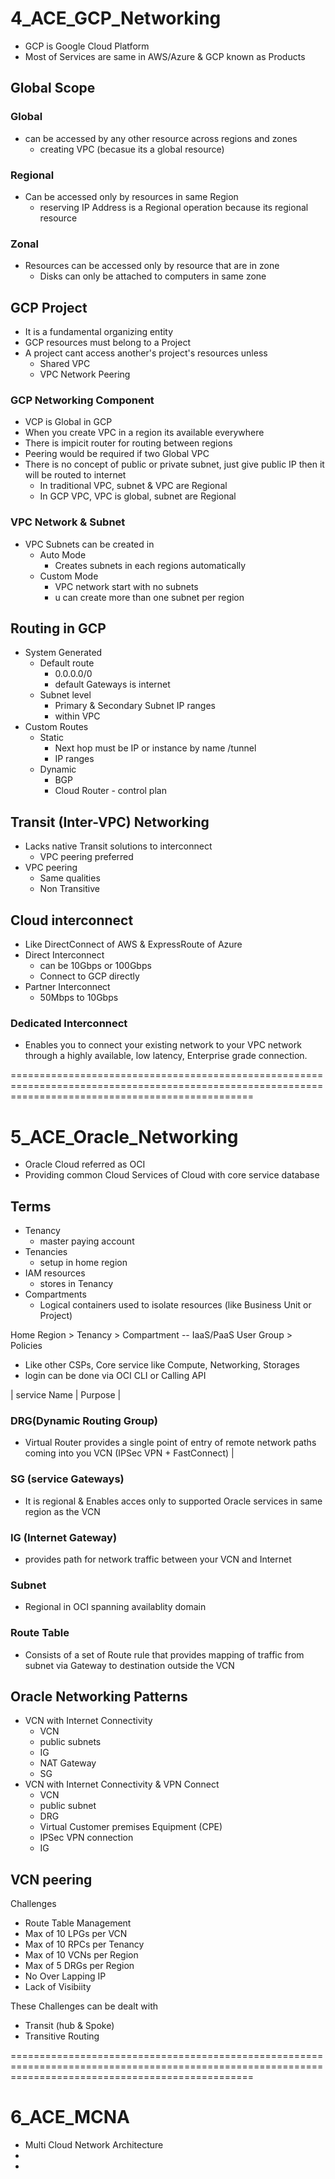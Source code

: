 # 4_ACE_GCP_Networking
- GCP is Google Cloud Platform
- Most of Services are same in AWS/Azure & GCP known as Products

## Global Scope
### Global
- can be accessed by any other resource across regions and zones 
  - creating VPC (becasue its a global resource)
### Regional
- Can be accessed only by resources in same Region
  - reserving IP Address is a Regional operation because its regional resource
### Zonal
- Resources can be accessed only by resource that are in zone 
  - Disks can only be attached to computers in same zone

## GCP Project 
- It is a fundamental organizing entity
- GCP resources must belong to a Project
- A project cant access another's project's resources unless
  - Shared VPC
  - VPC Network Peering

### GCP Networking Component
- VCP is Global in GCP 
- When you create VPC in a region its available everywhere 
- There is impicit router for routing between regions 
- Peering would be required if two Global VPC
- There is no concept of public or private subnet, just give public IP then it will be routed to internet
  - In traditional VPC, subnet & VPC are Regional
  - In GCP VPC, VPC is global, subnet are Regional

### VPC Network & Subnet
- VPC Subnets can be created in 
  - Auto Mode   
    - Creates subnets in each regions automatically
  - Custom Mode 
    - VPC network start with no subnets
    - u can create more than one subnet per region 

## Routing in GCP 
- System Generated 
  - Default route 
    - 0.0.0.0/0
    - default Gateways is internet
  - Subnet level
    - Primary & Secondary Subnet IP ranges 
    - within VPC
- Custom Routes 
  - Static
    - Next hop must be IP or instance by name /tunnel
    - IP ranges 
  - Dynamic
    - BGP
    - Cloud Router - control plan 
  
## Transit (Inter-VPC) Networking
- Lacks native Transit solutions to interconnect 
  - VPC peering preferred
- VPC peering
  - Same qualities
  - Non Transitive

## Cloud interconnect
- Like DirectConnect of AWS & ExpressRoute of Azure
- Direct Interconnect
  - can be 10Gbps or 100Gbps
  - Connect to GCP directly
- Partner Interconnect
  - 50Mbps to 10Gbps 

### Dedicated Interconnect
- Enables you to connect your existing network to your VPC network through a highly available, low latency, Enterprise grade connection.
  
======================================================================================================================================================

# 5_ACE_Oracle_Networking

- Oracle Cloud referred as OCI 
- Providing common Cloud Services of Cloud with core service database

## Terms 
- Tenancy 
  - master paying account
- Tenancies 
  - setup in home region
- IAM resources
  - stores in Tenancy
- Compartments
  - Logical containers used to isolate resources (like Business Unit or Project)


Home Region > Tenancy > Compartment -- IaaS/PaaS
            User Group > Policies 

- Like other CSPs, Core service like Compute, Networking, Storages
- login can be done via OCI CLI or Calling API

| service Name | Purpose | 

### DRG(Dynamic Routing Group)
- Virtual Router provides a single point of entry of remote network paths coming into you VCN (IPSec VPN + FastConnect) |

### SG (service Gateways) 
- It is regional & Enables acces only to supported Oracle services in same region as the VCN

### IG (Internet Gateway)
- provides path for network traffic between your VCN and Internet

### Subnet
- Regional in OCI spanning availablity domain

### Route Table 
- Consists of a set of Route rule that provides mapping of traffic from subnet via Gateway to destination outside the VCN

## Oracle Networking Patterns
- VCN with Internet Connectivity
  - VCN
  - public subnets
  - IG 
  - NAT Gateway
  - SG 
- VCN with Internet Connectivity & VPN Connect
  - VCN
  - public subnet
  - DRG
  - Virtual Customer premises Equipment (CPE)
  - IPSec VPN connection
  - IG

## VCN peering
Challenges 
- Route Table Management
- Max of 10 LPGs per VCN
- Max of 10 RPCs per Tenancy
- Max of 10 VCNs per Region
- Max of 5 DRGs per Region
- No Over Lapping IP
- Lack of Visibiity

These Challenges can be dealt with 
- Transit (hub & Spoke)
- Transitive Routing


======================================================================================================================================================

# 6_ACE_MCNA
- Multi Cloud Network Architecture
- 
- 








































